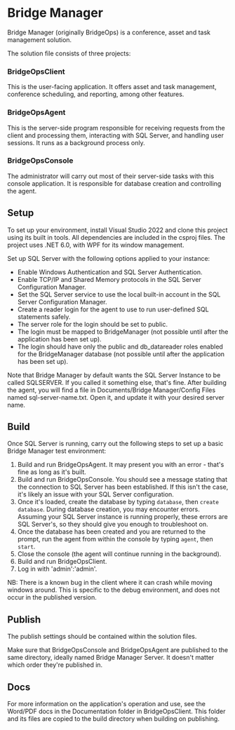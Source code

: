 # Bridge Manager

Bridge Manager (originally BridgeOps) is a conference, asset and task management solution.

The solution file consists of three projects:

### BridgeOpsClient
This is the user-facing application. It offers asset and task management, conference scheduling, and reporting, among other features.

### BridgeOpsAgent
This is the server-side program responsible for receiving requests from the client and processing them, interacting with SQL Server, and handling user sessions. It runs as a background process only.

### BridgeOpsConsole
The administrator will carry out most of their server-side tasks with this console application. It is responsible for database creation and controlling the agent.

## Setup

To set up your environment, install Visual Studio 2022 and clone this project using its built in tools. All dependencies are included in the csproj files. The project uses .NET 6.0, with WPF for its window management.

Set up SQL Server with the following options applied to your instance:
- Enable Windows Authentication and SQL Server Authentication.
- Enable TCP/IP and Shared Memory protocols in the SQL Server Configuration Manager.
- Set the SQL Server service to use the local built-in account in the SQL Server Configuration Manager.
- Create a reader login for the agent to use to run user-defined SQL statements safely.
 - The server role for the login should be set to public.
 - The login must be mapped to BridgeManager (not possible until after the application has been set up).
 - The login should have only the public and db_datareader roles enabled for the BridgeManager database (not possible until after the application has been set up).

Note that Bridge Manager by default wants the SQL Server Instance to be called SQLSERVER. If you called it something else, that's fine. After building the agent, you will find a file in Documents/Bridge Manager/Config Files named sql-server-name.txt. Open it, and update it with your desired server name.

## Build

Once SQL Server is running, carry out the following steps to set up a basic Bridge Manager test environment:

1) Build and run BridgeOpsAgent. It may present you with an error - that's fine as long as it's built.
2) Build and run BridgeOpsConsole. You should see a message stating that the connection to SQL Server has been established. If this isn't the case, it's likely an issue with your SQL Server configuration.
3) Once it's loaded, create the database by typing ``database``, then ``create database``. During database creation, you may encounter errors. Assuming your SQL Server instance is running properly, these errors are SQL Server's, so they should give you enough to troubleshoot on.
4) Once the database has been created and you are returned to the prompt, run the agent from within the console by typing ``agent``, then ``start``.
5) Close the console (the agent will continue running in the background).
6) Build and run BridgeOpsClient.
7) Log in with 'admin':'admin'.

NB: There is a known bug in the client where it can crash while moving windows around. This is specific to the debug environment, and does not occur in the published version.

## Publish

The publish settings should be contained within the solution files.

Make sure that BridgeOpsConsole and BridgeOpsAgent are published to the same directory, ideally named Bridge Manager Server. It doesn't matter which order they're published in.

## Docs

For more information on the application's operation and use, see the Word/PDF docs in the Documentation folder in BridgeOpsClient. This folder and its files are copied to the build directory when building on publishing.
